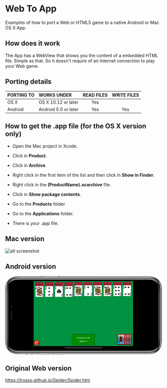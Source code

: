 # Web To App

Examples of how to port a Web or HTML5 game to a native Android or Mac OS X App.

## How does it work

The App has a WebView that shows you the content of a embedded HTML file. Simple as that. So it doesn't require of an Internet connection to play your Web game.

## Porting details


| PORTING TO  | WORKS UNDER | READ FILES | WRITE FILES
| :------------ |:--------------- |:---------------: |:---------------:|
| OS X | OS X 10.12 or later | Yes |
| Android | Android 5.0 or later | Yes | Yes

## How to get the .app file (for the OS X version only)

* Open the Mac project in Xcode.

* Click in **Product**.

* Click in **Archive**.

* Right click in the first item of the list and then click in **Show in Finder**.

* Right click in the **(ProductName).xcarchive** file.

* Click in **Show package contents**.

* Go to the **Products** folder.

* Go to the **Applications** folder.

* There is your .app file.

## Mac version

![alt screenshot](https://raw.githubusercontent.com/lrusso/WebToApp/master/Screenshot1.png)

## Android version

![alt screenshot](https://raw.githubusercontent.com/lrusso/WebToApp/master/Screenshot2.png)

## Original Web version

https://lrusso.github.io/Spider/Spider.htm
